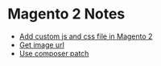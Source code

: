# Magento 2 Notes
- [Add custom js and css file in Magento 2](/Pmb/CustomJsCss)
- [Get image url](/Pmb/ImageUrl)
- [Use composer patch](/Pmb/ComposerPatch)
